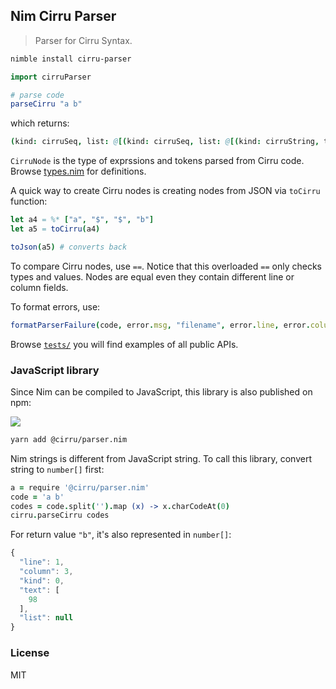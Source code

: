 
Nim Cirru Parser
---

> Parser for Cirru Syntax.

```bash
nimble install cirru-parser
```

```nim
import cirruParser

# parse code
parseCirru "a b"
```

which returns:

```nim
(kind: cirruSeq, list: @[(kind: cirruSeq, list: @[(kind: cirruString, text: "a"), (kind: cirruString, text: "b")])])  : CirruNode
```

`CirruNode` is the type of exprssions and tokens parsed from Cirru code. Browse [types.nim](src/cirruParser/types.nim) for definitions.

A quick way to create Cirru nodes is creating nodes from JSON via `toCirru` function:

```nim
let a4 = %* ["a", "$", "$", "b"]
let a5 = toCirru(a4)

toJson(a5) # converts back
```

To compare Cirru nodes, use `==`. Notice that this overloaded `==` only checks types and values. Nodes are equal even they contain different line or column fields.

To format errors, use:

```nim
formatParserFailure(code, error.msg, "filename", error.line, error.column)
```

Browse [`tests/`](tests/) you will find examples of all public APIs.

### JavaScript library

Since Nim can be compiled to JavaScript, this library is also published on npm:

![](https://img.shields.io/npm/v/@cirru/parser.nim.svg?style=flat-square)

```bash
yarn add @cirru/parser.nim
```

Nim strings is different from JavaScript string. To call this library, convert string to `number[]` first:

```coffee
a = require '@cirru/parser.nim'
code = 'a b'
codes = code.split('').map (x) -> x.charCodeAt(0)
cirru.parseCirru codes
```

For return value `"b"`, it's also represented in `number[]`:

```js
{
  "line": 1,
  "column": 3,
  "kind": 0,
  "text": [
    98
  ],
  "list": null
}
```

### License

MIT
